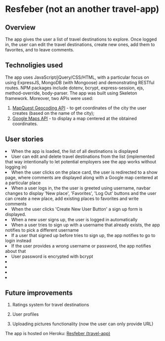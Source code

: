 # Resfeber (not an another travel-app)

## Overview

The app gives the user a list of travel destinations to explore. Once logged in, the user can edit the travel destinations, create new ones, add them to favorites, and to leave comments.

## Technoligies used

The app uses JavaScript/jQuery/CSS/HTML, with a particular focus on using ExpressJS, MongoDB (with Mongoose) and demonstrating RESTful routes. NPM packages include dotenv, bcrypt, express-session, ejs, method-override, body-parser.
The app was built using Skeleton framework.
Moreover, two APIs were used:
1. [MapQuest Geocoding API](https://developer.mapquest.com/documentation/open/geocoding-api/) - to get coordinates of the city the user creates (based on the name of the city);
2. [Google Maps API](https://developers.google.com/maps/documentation/javascript/tutorial) - to display a map centered at the obtained coordinates.

## User stories
<li>When the app is loaded, the list of all destinations is displayed</li>
<li>User can edit and delete travel destinations from the list (implemented that way intentionally to let potential employers see the app works without logging in)</li>
<li>When the user clicks on the place card, the user is redirected to a show page, where comments are displayed along with a Google map centered at a particular place</li>
<li>When a user logs in, the the user is greeted using username, navbar changes to display 'New place', 'Favorites', 'Log Out' buttons and the user can create a new place, add existing places to favorites and write comments</li>
<li>When the user clicks 'Create New User Button' a sign up form is displayed.</li>
<li>When a new user signs up, the user is logged in automatically</li>
<li>When a user tries to sign up with a username that already exists, the app notifies to pick a different username</li>
<li>If a user that signed up before tries to sign up, the app notifies to go to login instead</li>
<li>If the user provides a wrong username or password, the app notifies about that</li>
<li>User password is encrypted with bcrypt</li>
<li></li>
<li></li>
<li></li>
<li></li>

## Future improvements

1. Ratings system for travel destinations

2. User profiles

3. Uploading pictures functionality (now the user can only provide URL)

The app is hosted on Heroku: [Resfeber (travel-app)](https://fathomless-chamber-12178.herokuapp.com/travel)
